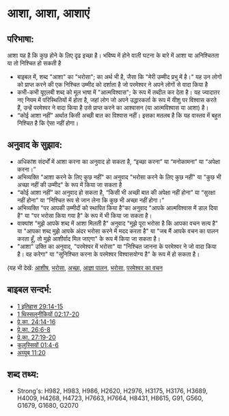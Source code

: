 # आशा, आशा, आशाएं #

## परिभाषा: ##

आशा यह है कि कुछ होने के लिए दृढ इच्छा है। 
भविष्य में होने वाली घटना के बारे में आशा या अनिश्चितता या तो निश्चित हो सकती है 

* बाइबल में, शब्द "आशा" का "भरोसा"; का अर्थ भी है, जैसा कि "मेरी उम्मीद प्रभु में है।"  यह उन लोगों को प्राप्त करने की एक निश्चित उम्मीद को दर्शाता है जो परमेश्वर ने अपने लोगों से वादा किया है 
* कभी-कभी यूएलबी शब्द को मूल भाषा में "आत्मविश्वास"; के रूप में तब्दील कर देता है। यह ज्यादातर नए नियम में परिस्थितियों में होता है, जहां लोग जो अपने उद्धारकर्ता के रूप में यीशु पर विश्वास करते हैं, उन्हें परमेश्वर ने वादा किया है उसे प्राप्त करने का आश्वासन (या आत्मविश्वास या आशा) है।
* “कोई आशा नहीं” अर्थात किसी अच्छी बात का विश्वास नहीं। इसका मतलब है कि यह वास्तव में बहुत निश्चित है कि ऐसा नहीं होगा।

## अनुवाद के सुझाव: ##

* अधिकांश संदर्भों में आशा करना का अनुवाद हो सकता है, “इच्छा करना” या “मनोकामना” या “अपेक्षा करना।”
* अभिव्यक्ति "आशा करने के लिए कुछ नहीं" का अनुवाद "भरोसा करने के लिए कुछ नहीं" या "कुछ भी अच्छा नहीं की उम्मीद" के रूप में किया जा सकता है
* “कोई आशा नहीं” का अनुवाद हो सकता है, “किसी भी अच्छी बात की अपेक्षा नहीं होना” या “सुरक्षा नहीं होना” या “निश्चित रूप से जान लेना कि कुछ भी अच्छा नहीं होगा।”
* अभिव्यक्ति "पर आपकी उम्मीदों को स्थापित किया है"का अनुवाद "आपके आत्मविश्वास में डाल दिया है" या "पर भरोसा किया गया है" के रूप में भी किया जा सकता है।
* वाक्यांश "मुझे आपके शब्द में आशा मिलती है" अनुवाद "मुझे पूरा भरोसा है कि आपका वचन सत्य है" या "आपका शब्द मुझे आपके अंदर भरोसा करने में मदद करता है" या "जब मैं आपके वचन का पालन करता हूँ, तो मुझे आशीर्वाद मिल जाएगा" के रूप में किया जा सकता है।
* "आशा" उक्ति का अनुवाद, "परमेश्वर में भरोसा" या "निश्चित जानना के परमेश्वर ने जो वादा किया है। वह करेगा" या "सुनिश्चित करना के परमेश्वर विश्वासयोग्य है" के रूप में हो सकता है।

(यह भी देखें: [आशीष](../kt/bless.md), [भरोसा](../other/confidence.md), [अच्छा](../kt/good.md), [आज्ञा पालन](../other/obey.md), [भरोसा](../kt/trust.md), [परमेश्वर का वचन](../kt/wordofgod.md)

## बाइबल सन्दर्भ: ##

* [1 इतिहास 29:14-15](rc://hi/tn/help/1ch/29/14)
* [1 थिस्सलुनीकियों 02:17-20](rc://hi/tn/help/1th/02/17)
* [प्रे.का. 24:14-16](rc://hi/tn/help/act/24/14)
* [प्रे.का. 26:6-8](rc://hi/tn/help/act/26/06)
* [प्रे.का. 27:19-20](rc://hi/tn/help/act/27/19)
* [कुलुस्सियों 01:4-6](rc://hi/tn/help/col/01/04)
* [अय्यूब 11:20](rc://hi/tn/help/job/11/20)

## शब्द तथ्य: ##

* Strong's: H982, H983, H986, H2620, H2976, H3175, H3176, H3689, H4009, H4268, H4723, H7663, H7664, H8431, H8615, G91, G560, G1679, G1680, G2070
